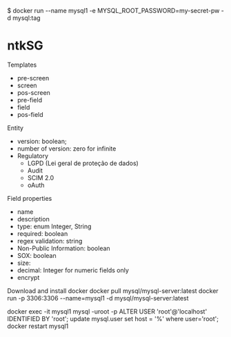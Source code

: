 $ docker run --name mysql1 -e MYSQL_ROOT_PASSWORD=my-secret-pw -d mysql:tag
# ntkSG

Templates
- pre-screen
- screen
- pos-screen
- pre-field
- field
- pos-field

Entity
- version: boolean;
- number of version: zero for infinite
- Regulatory
  - LGPD (Lei geral de proteção de dados)
  - Audit
  - SCIM 2.0
  - oAuth

Field properties
- name
- description
- type: enum Integer, String
- required: boolean
- regex validation: string
- Non-Public Information: boolean
- SOX: boolean
- size:
- decimal: Integer for numeric fields only
- encrypt

Download and install docker
docker pull mysql/mysql-server:latest
docker run -p 3306:3306 --name=mysql1 -d mysql/mysql-server:latest

docker exec -it mysql1 mysql -uroot -p
ALTER USER 'root'@'localhost' IDENTIFIED BY 'root';
update mysql.user set host = '%' where user='root';
docker restart mysql1